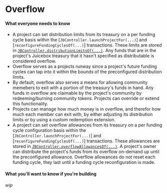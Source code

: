# Overflow

#### What everyone needs to know

* A project can set distribution limits from its treasury on a per funding cycle basis within the [`JbController.launchProjectFor(...)`] and [`reconfigureFundingCyclesOf(...)`] transactions. These limits are stored in [`JBController.distributionLimitsOf(...)`](). Any funds that are in the project's Juicebox treasury that it hasn't specified as distributable is considered overflow.
* Overflow serves as a projects runway since a project's future funding cycles can tap into it within the bounds of the preconfigured distribution limits. 
* By default, overflow also serves a means for allowing community memebers to exit with a portion of the treasury's funds in hand. Any funds in overflow are claimable by the project's community by redeeming/burning community tokens. Projects can override or extend this functionality.
* Projects can manage how much money is in overflow, and therefor how much each member can exit with, by either adjusting its distribution limits or by using a custom redemption extension. 
* A project can set overflow allowances from its treasury on a per funding cycle configuration basis within the [`JbController.launchProjectFor(...)`] and [`reconfigureFundingCyclesOf(...)`] transactions. These allowances are stored in [`JBController.overflowAllowancesOf(...)`](). A project's owner can distribute the project's funds from its overflow on-demand up until the preconfigured allowance. Overflow allowances do not reset each funding cycle, they last until a funding cycle reconfiguration is made. 

#### What you'll want to know if you're building

_wip_